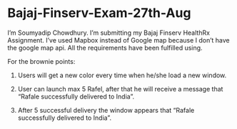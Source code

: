 # Bajaj-Finserv-Exam-27th-Aug

I’m Soumyadip Chowdhury. I’m submitting my Bajaj Finserv HealthRx Assignment. I’ve used Mapbox instead of Google map because I don’t have the google map api. All the requirements have been fulfilled using.

For the brownie points:

1. Users will get a new color every time when he/she load a new window.

2. User can launch max 5 Rafel, after that he will receive a message that “Rafale successfully delivered to India”.

3. After 5 successful delivery the window appears that “Rafale successfully delivered to India”. 
